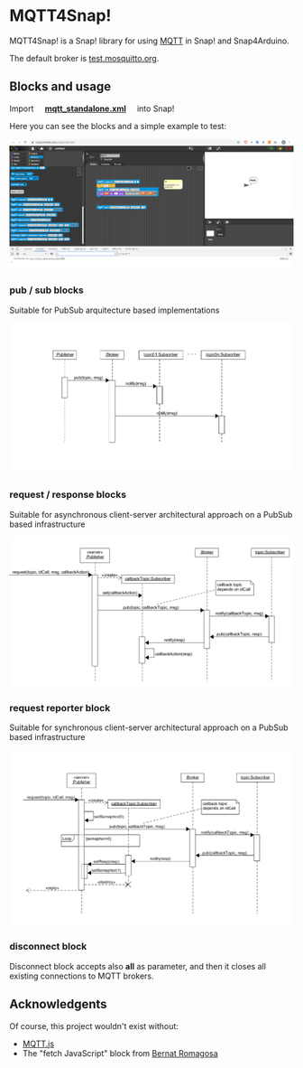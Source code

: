 # MQTT4Snap!

MQTT4Snap! is a Snap! library for using [MQTT](https://en.wikipedia.org/wiki/MQTT) in Snap! and Snap4Arduino.

The default broker is  [test.mosquitto.org](https://test.mosquitto.org).

## Blocks and usage

Import &nbsp;&nbsp;&nbsp;   **[mqtt_standalone.xml](https://raw.githubusercontent.com/pixavier/mqtt4snap/master/mqtt-standalone.xml)**  &nbsp;&nbsp;&nbsp;  into Snap!

Here you can see the blocks and a simple example to test:

![Minimal example](img/mqtt4snap.png)


### pub / sub blocks

Suitable for PubSub arquitecture based implementations

![pub sub blocks](img/PubSub.png)

### request / response blocks

Suitable for asynchronous client-server architectural approach on a PubSub based infrastructure

![request response blocks](img/PubSub_client-server_async.png)

### request reporter block

Suitable for synchronous client-server architectural approach on a PubSub based infrastructure

![request reporter block](img/PubSub_client-server_sync.png)

### disconnect block

Disconnect block accepts also **all** as parameter, and then it closes all existing connections to MQTT brokers.


## Acknowledgents

Of course, this project wouldn't exist without:

- [MQTT.js](https://github.com/mqttjs/MQTT.js)
- The "fetch JavaScript" block from [Bernat Romagosa](https://github.com/bromagosa)

